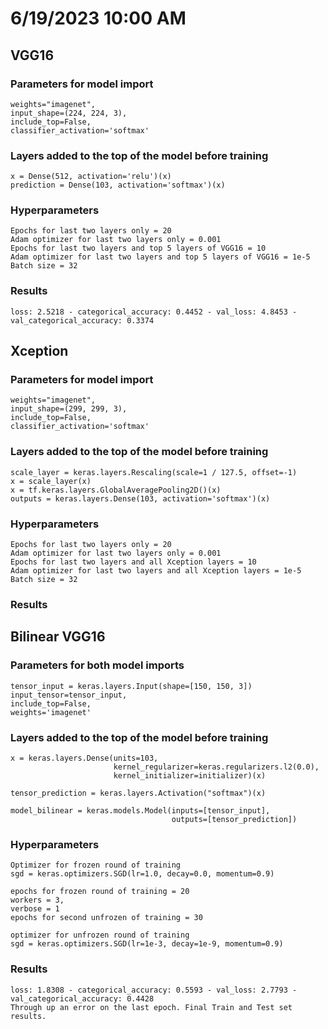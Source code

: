 # 6/19/2023 10:00 AM
## VGG16
### Parameters for model import    
    weights="imagenet",
    input_shape=(224, 224, 3),
    include_top=False,
    classifier_activation='softmax'
### Layers added to the top of the model before training
    x = Dense(512, activation='relu')(x)  
    prediction = Dense(103, activation='softmax')(x)
### Hyperparameters
    Epochs for last two layers only = 20
    Adam optimizer for last two layers only = 0.001
    Epochs for last two layers and top 5 layers of VGG16 = 10
    Adam optimizer for last two layers and top 5 layers of VGG16 = 1e-5
    Batch size = 32
### Results
    loss: 2.5218 - categorical_accuracy: 0.4452 - val_loss: 4.8453 - val_categorical_accuracy: 0.3374
## Xception
### Parameters for model import    
    weights="imagenet",
    input_shape=(299, 299, 3),
    include_top=False,
    classifier_activation='softmax'
### Layers added to the top of the model before training
    scale_layer = keras.layers.Rescaling(scale=1 / 127.5, offset=-1)
    x = scale_layer(x)
    x = tf.keras.layers.GlobalAveragePooling2D()(x)
    outputs = keras.layers.Dense(103, activation='softmax')(x)
### Hyperparameters
    Epochs for last two layers only = 20
    Adam optimizer for last two layers only = 0.001
    Epochs for last two layers and all Xception layers = 10
    Adam optimizer for last two layers and all Xception layers = 1e-5
    Batch size = 32
### Results
    
## Bilinear VGG16
### Parameters for both model imports
    tensor_input = keras.layers.Input(shape=[150, 150, 3])
    input_tensor=tensor_input,
    include_top=False,
    weights='imagenet'
### Layers added to the top of the model before training
    x = keras.layers.Dense(units=103,
                           kernel_regularizer=keras.regularizers.l2(0.0),
                           kernel_initializer=initializer)(x)

    tensor_prediction = keras.layers.Activation("softmax")(x)

    model_bilinear = keras.models.Model(inputs=[tensor_input],
                                        outputs=[tensor_prediction])
### Hyperparameters
    Optimizer for frozen round of training
    sgd = keras.optimizers.SGD(lr=1.0, decay=0.0, momentum=0.9)
    
    epochs for frozen round of training = 20
    workers = 3,
    verbose = 1
    epochs for second unfrozen of training = 30
    
    optimizer for unfrozen round of training
    sgd = keras.optimizers.SGD(lr=1e-3, decay=1e-9, momentum=0.9)
### Results
    loss: 1.8308 - categorical_accuracy: 0.5593 - val_loss: 2.7793 - val_categorical_accuracy: 0.4428 
    Through up an error on the last epoch. Final Train and Test set results.

